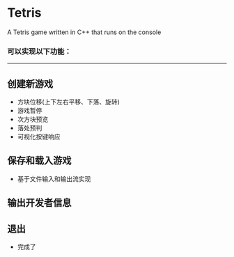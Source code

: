 # Tetris
A Tetris game written in C++ that runs on the console  

### 可以实现以下功能：

***

## **创建新游戏**  
- 方块位移(上下左右平移、下落、旋转)  
- 游戏暂停  
- 次方块预览  
- 落处预判  
- 可视化按键响应  
## **保存和载入游戏**  
- 基于文件输入和输出流实现  
## **输出开发者信息**  
## **退出**  
- 完成了
